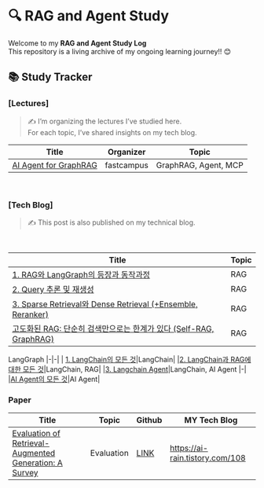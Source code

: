 
# 🔍 RAG and Agent Study

Welcome to my **RAG  and Agent Study Log**\
This repository is a living archive of my ongoing learning journey!! 😊



## 📚 Study Tracker


### [Lectures]
>✍️ I’m organizing the lectures I’ve studied here.\
For each topic, I’ve shared insights on my tech blog.

| Title | Organizer | Topic |
|---|---|---|
|[AI Agent for GraphRAG](https://fastcampus.co.kr/sem_mat_05)|fastcampus|GraphRAG, Agent, MCP|


<br>

### [Tech Blog]
> ✍️ This post is also published on my technical blog.

<br>

| Title | Topic |
|-----------|-----------|
|[1. RAG와 LangGraph의 등장과 동작과정](https://ai-rain.tistory.com/57) | RAG |
| [2. Query 추론 및 재생성](https://ai-rain.tistory.com/58) | RAG |
| [3. Sparse Retrieval와 Dense Retrieval (+Ensemble, Reranker)](https://ai-rain.tistory.com/95) | RAG |
|[고도화된 RAG: 단순히 검색만으로는 한계가 있다 (Self-RAG, GraphRAG)](https://ai-rain.tistory.com/87) | RAG |
LangGraph
|-|-|
| [1. LangChain의 모든 것](https://ai-rain.tistory.com/61)|LangChain|
|[2. LangChain과 RAG에 대한 모든 것](https://ai-rain.tistory.com/94)|LangChain, RAG|
|[3. Langchain Agent](https://ai-rain.tistory.com/104)|LangChain, AI Agent
|-|
|[AI Agent의 모든 것](https://ai-rain.tistory.com/65)|AI Agent|

### Paper

| Title | Topic | Github | MY Tech Blog | 
|-----------|-----------|-----------|-----------|
[Evaluation of Retrieval-Augmented Generation: A Survey](https://arxiv.org/abs/2405.07437)| Evaluation | [LINK](https://github.com/YHPeter/Awesome-RAG-Evaluation) | https://ai-rain.tistory.com/108 |